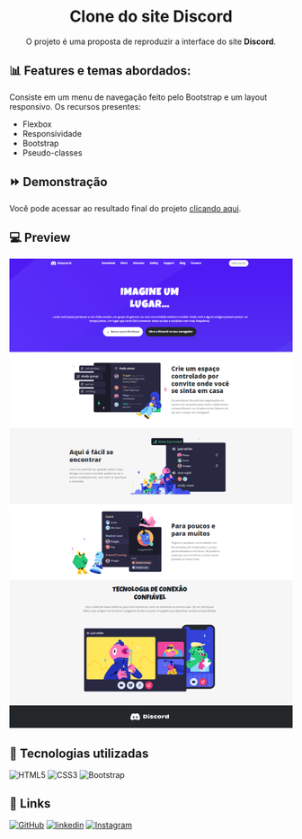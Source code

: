 # <h1 align="center">Clone do site Discord</h1>

<p align="center">O projeto é uma proposta de reproduzir a interface do site <b>Discord</b>.</p>

<h2>📊 Features e temas abordados:</h2>

Consiste em um menu de navegação feito pelo Bootstrap e um layout responsivo.
Os recursos presentes:

- Flexbox
- Responsividade 
- Bootstrap
- Pseudo-classes

<h2>⏩ Demonstração</h2>

Você pode acessar ao resultado final do projeto [clicando aqui](https://pedrohenriquebs.github.io/LandingPage-Discord/).

<h2>💻 Preview</h2>

<img src="assets/preview.png">

<h2>🚀 Tecnologias utilizadas</h2>

![HTML5](https://img.shields.io/badge/HTML5-FFF?style=for-the-badge&logo=html5)
![CSS3](https://img.shields.io/badge/CSS3-FFF?style=for-the-badge&logo=css3&logoColor=264CE4)
![Bootstrap](https://img.shields.io/badge/Bootstrap-fff?style=for-the-badge&logo=bootstrap)


<h2>🔗 Links</h2>

[![GitHub](https://img.shields.io/badge/GitHbt-fff?style=for-the-badge&logo=github&logoColor=black)](https://github.com/PedroHenriqueBS)
[![linkedin](https://img.shields.io/badge/linkedin-fff?style=for-the-badge&logo=linkedin&logoColor=0A66C2)](https://www.linkedin.com/in/pedro-henrique-23418b213/)
[![Instagram](https://img.shields.io/badge/Instagram-fff?style=for-the-badge&logo=instagram)](https://www.instagram.com/pedroohbs_/)
